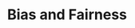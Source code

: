 ---
permalink: /modules/algorithms/bias/
title: Bias and Fairness
readings:
    - title: "A Very Brief Introduction to Probability and Machine Learning with the Perceptron Algorithm"
      author: "Mehran Sahami"
      year: 2021
      url: "https://drive.google.com/file/d/1WXgpzCYU6GC7P1yBKhrMPjehdTz1Ghqd/view"
      note: "Background"

    - title: "Machine Bias"
      author: "Julia Angwin et al."
      year: 2016
      url: "https://www.propublica.org/article/machine-bias-risk-assessments-in-criminal-sentencing"
      note: ""

    - title: "Make Algorithms Accountable"
      author: "Julia Angwin"
      year: 2016
      url: "https://www.nytimes.com/2016/08/01/opinion/make-algorithms-accountable.html"
      note: ""

    - title: "A computer program used for bail and sentencing decisions was labeled biased against blacks. It's actually not that clear"
      author: "Sam Corbett-Davies et al."
      year: 2016
      url: "https://www.washingtonpost.com/news/monkey-cage/wp/2016/10/17/can-an-algorithm-be-racist-our-analysis-is-more-cautious-than-propublicas/"
      note: ""

    - title: "Fairness and Machine Learning"
      author: "Solon Barocas, Moritz Hardt, Arvind Narayanan"
      year: 2022
      url: "https://fairmlbook.org/pdf/fairmlbook.pdf"
      note: "Skim"

    - title: "Can you make AI fairer than a judge? Play our courtroom algorithm game"
      author: "Karen Hao and Jonathan Stray"
      year: 2019
      url: "https://www.technologyreview.com/2019/10/17/75285/ai-fairer-than-judge-criminal-risk-assessment-algorithm/"
      note: "Explore"

    - title: "Attacking discrimination with smarter machine learning"
      author: "Martin Wattenberg et al."
      year: 2016
      url: "https://research.google.com/bigpicture/attacking-discrimination-in-ml/"
      note: "Explore"
---